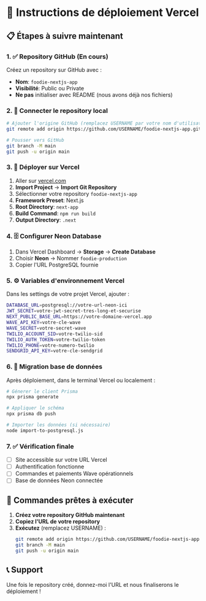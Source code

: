 # 🚀 Instructions de déploiement Vercel

## 📋 Étapes à suivre maintenant

### 1. ✅ Repository GitHub (En cours)
Créez un repository sur GitHub avec :
- **Nom**: `foodie-nextjs-app`
- **Visibilité**: Public ou Private
- **Ne pas** initialiser avec README (nous avons déjà nos fichiers)

### 2. 🔗 Connecter le repository local
```bash
# Ajouter l'origine GitHub (remplacez USERNAME par votre nom d'utilisateur)
git remote add origin https://github.com/USERNAME/foodie-nextjs-app.git

# Pousser vers GitHub
git branch -M main
git push -u origin main
```

### 3. 🚀 Déployer sur Vercel
1. Aller sur [vercel.com](https://vercel.com)
2. **Import Project** → **Import Git Repository**
3. Sélectionner votre repository `foodie-nextjs-app`
4. **Framework Preset**: Next.js
5. **Root Directory**: `next-app`
6. **Build Command**: `npm run build`
7. **Output Directory**: `.next`

### 4. 🗄️ Configurer Neon Database
1. Dans Vercel Dashboard → **Storage** → **Create Database**
2. Choisir **Neon** → Nommer `foodie-production`
3. Copier l'URL PostgreSQL fournie

### 5. ⚙️ Variables d'environnement Vercel
Dans les settings de votre projet Vercel, ajouter :
```bash
DATABASE_URL=postgresql://votre-url-neon-ici
JWT_SECRET=votre-jwt-secret-tres-long-et-securise
NEXT_PUBLIC_BASE_URL=https://votre-domaine-vercel.app
WAVE_API_KEY=votre-cle-wave
WAVE_SECRET=votre-secret-wave
TWILIO_ACCOUNT_SID=votre-twilio-sid
TWILIO_AUTH_TOKEN=votre-twilio-token
TWILIO_PHONE=votre-numero-twilio
SENDGRID_API_KEY=votre-cle-sendgrid
```

### 6. 🔄 Migration base de données
Après déploiement, dans le terminal Vercel ou localement :
```bash
# Génerer le client Prisma
npx prisma generate

# Appliquer le schéma
npx prisma db push

# Importer les données (si nécessaire)
node import-to-postgresql.js
```

### 7. ✅ Vérification finale
- [ ] Site accessible sur votre URL Vercel
- [ ] Authentification fonctionne
- [ ] Commandes et paiements Wave opérationnels
- [ ] Base de données Neon connectée

## 🎯 Commandes prêtes à exécuter

1. **Créez votre repository GitHub maintenant**
2. **Copiez l'URL de votre repository** 
3. **Exécutez** (remplacez USERNAME) :
   ```bash
   git remote add origin https://github.com/USERNAME/foodie-nextjs-app.git
   git branch -M main
   git push -u origin main
   ```

## 📞 Support
Une fois le repository créé, donnez-moi l'URL et nous finaliserons le déploiement !